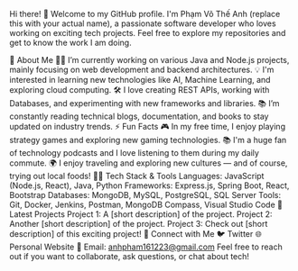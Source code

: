 Hi there! 👋
Welcome to my GitHub profile. I'm Phạm Võ Thế Anh (replace this with your actual name), a passionate software developer who loves working on exciting tech projects. Feel free to explore my repositories and get to know the work I am doing.

🌱 About Me
👨‍💻 I’m currently working on various Java and Node.js projects, mainly focusing on web development and backend architectures.
💡 I'm interested in learning new technologies like AI, Machine Learning, and exploring cloud computing.
🛠️ I love creating REST APIs, working with Databases, and experimenting with new frameworks and libraries.
📚 I’m constantly reading technical blogs, documentation, and books to stay updated on industry trends.
⚡ Fun Facts
🎮 In my free time, I enjoy playing strategy games and exploring new gaming technologies.
📚 I'm a huge fan of technology podcasts and I love listening to them during my daily commute.
🌍 I enjoy traveling and exploring new cultures — and of course, trying out local foods!
🧑‍💻 Tech Stack & Tools
Languages: JavaScript (Node.js, React), Java, Python
Frameworks: Express.js, Spring Boot, React, Bootstrap
Databases: MongoDB, MySQL, PostgreSQL, SQL Server
Tools: Git, Docker, Jenkins, Postman, MongoDB Compass, Visual Studio Code
🚀 Latest Projects
Project 1: A [short description] of the project.
Project 2: Another [short description] of the project.
Project 3: Check out [short description] of this exciting project!
🤝 Connect with Me
🐦 Twitter
🌐 Personal Website
📧 Email: anhpham161223@gmail.com
Feel free to reach out if you want to collaborate, ask questions, or chat about tech!
